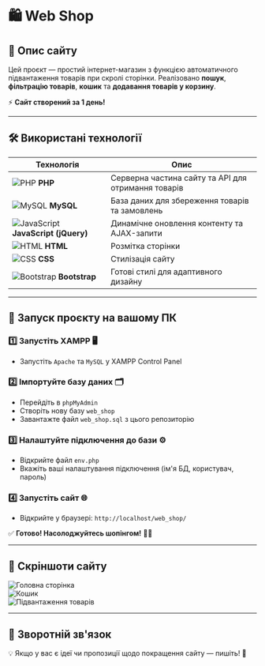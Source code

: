# 🛍️ Web Shop  

## 📌 Опис сайту  
Цей проєкт — простий інтернет-магазин з функцією автоматичного підвантаження товарів при скролі сторінки. Реалізовано **пошук**, **фільтрацію товарів**, **кошик** та **додавання товарів у корзину**.  

⚡ **Сайт створений за 1 день!**  

---

## 🛠️ Використані технології  

| Технологія       | Опис  |
|------------------|------------------------------------------------------|
| ![PHP](https://img.icons8.com/color/30/php.png) **PHP** | Серверна частина сайту та API для отримання товарів |
| ![MySQL](https://img.icons8.com/color/30/mysql.png) **MySQL** | База даних для збереження товарів та замовлень |
| ![JavaScript](https://img.icons8.com/color/30/javascript.png) **JavaScript (jQuery)** | Динамічне оновлення контенту та AJAX-запити |
| ![HTML](https://img.icons8.com/color/30/html-5.png) **HTML** | Розмітка сторінки |
| ![CSS](https://img.icons8.com/color/30/css3.png) **CSS** | Стилізація сайту |
| ![Bootstrap](https://img.icons8.com/color/30/bootstrap.png) **Bootstrap** | Готові стилі для адаптивного дизайну |

---

## 🚀 Запуск проєкту на вашому ПК  

### 1️⃣ Запустіть XAMPP 🖥️  
   - Запустіть `Apache` та `MySQL` у XAMPP Control Panel  

### 2️⃣ Імпортуйте базу даних 🗂️  
   - Перейдіть в `phpMyAdmin`  
   - Створіть нову базу `web_shop`  
   - Завантажте файл `web_shop.sql` з цього репозиторію  

### 3️⃣ Налаштуйте підключення до бази ⚙️  
   - Відкрийте файл `env.php`  
   - Вкажіть ваші налаштування підключення (ім'я БД, користувач, пароль)  

### 4️⃣ Запустіть сайт 🌐  
   - Відкрийте у браузері: `http://localhost/web_shop/`  

✅ **Готово! Насолоджуйтесь шопінгом!** 🛒🎉  

---

## 📸 Скріншоти сайту  

![Головна сторінка](https://via.placeholder.com/800x400?text=Головна+сторінка)  
![Кошик](https://via.placeholder.com/800x400?text=Кошик)  
![Підвантаження товарів](https://via.placeholder.com/800x400?text=Підвантаження+товарів)  

---

## 📩 Зворотній зв'язок  
💡 Якщо у вас є ідеї чи пропозиції щодо покращення сайту — пишіть! 🚀
